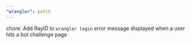 ```yaml
---
"wrangler": patch
---
```


chore: Add RayID to `wrangler login` error message displayed when a user hits a bot challenge page
